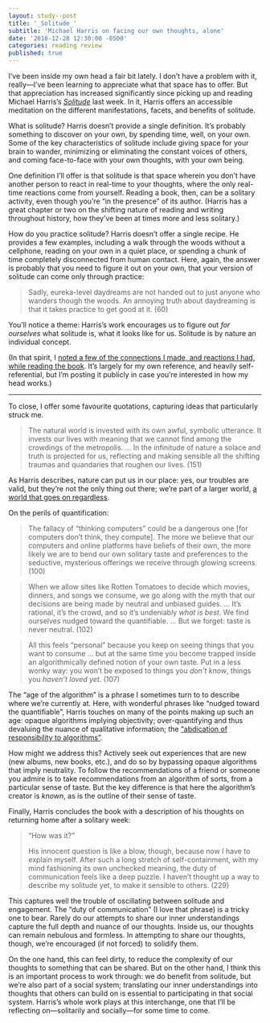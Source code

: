 ```yaml
---
layout: study--post
title: '_Solitude_'
subtitle: 'Michael Harris on facing our own thoughts, alone'
date: '2018-12-28 12:30:00 -0500'
categories: reading review
published: true
---
```


I’ve been inside my own head a fair bit lately. I don’t have a problem with it, really—I’ve been learning to appreciate what that space has to offer. But that appreciation has increased significantly since picking up and reading Michael Harris’s [_Solitude_](https://www.goodreads.com/book/show/26085732-solitude) last week. In it, Harris offers an accessible meditation on the different manifestations, facets, and benefits of solitude.

What is solitude? Harris doesn’t provide a single definition. It’s probably something to discover on your own, by spending time, well, on your own. Some of the key characteristics of solitude include giving space for your brain to wander, minimizing or eliminating the constant voices of others, and coming face-to-face with your own thoughts, with your own being.

One definition I’ll offer is that solitude is that space wherein you don’t have another person to react in real-time to your thoughts, where the only real-time reactions come from yourself. Reading a book, then, can be a solitary activity, even though you’re “in the presence” of its author. (Harris has a great chapter or two on the shifting nature of reading and writing throughout history, how they’ve been at times more and less solitary.)

How do you practice solitude? Harris doesn’t offer a single recipe. He provides a few examples, including a walk through the woods without a cellphone, reading on your own in a quiet place, or spending a chunk of time completely disconnected from human contact. Here, again, the answer is probably that you need to figure it out on your own, that your version of solitude can come only through practice:

> Sadly, eureka-level daydreams are not handed out to just anyone who wanders though the woods. An annoying truth about daydreaming is that it takes practice to get good at it. (60)

You’ll notice a theme: Harris’s work encourages us to figure out *for ourselves* what solitude is, what it looks like for us. Solitude is by nature an individual concept.

(In that spirit, I [noted a few of the connections I made, and reactions I had, while reading the book](/study/michael-harris-solitude-connections/). It’s largely for my own reference, and heavily self-referential, but I’m posting it publicly in case you’re interested in how my head works.) 

***

To close, I offer some favourite quotations, capturing ideas that particularly struck me.

> The natural world is invested with its own awful, symbolic utterance. It invests our lives with meaning that we cannot find among the crowdings of the metropolis. … In the infinitude of nature a solace and truth is projected for us, reflecting and making sensible all the shifting traumas and quandaries that roughen our lives. (151)

As Harris describes, nature can put us in our place: yes, our troubles are valid, but they’re not the only thing out there; we’re part of a larger world, [a world that goes on regardless](https://lucascherkewski.com/study/meanwhile-the-world-goes-on/).

On the perils of quantification:

> The fallacy of “thinking computers” could be a dangerous one [for computers don’t think, they compute]. The more we believe that our computers and online platforms have beliefs of their own, the more likely we are to bend our own solitary taste and preferences to the seductive, mysterious offerings we receive through glowing screens. (100)

> When we allow sites like Rotten Tomatoes to decide which movies, dinners, and songs we consume, we go along with the myth that our decisions are being made by neutral and unbiased guides. … It’s rational, it’s the crowd, and so it’s undeniably _what is best_. We find ourselves nudged toward the quantifiable. … But we forget: taste is never neutral. (102)

> All this feels “personal” because you keep on seeing things that you want to consume … but at the same time you become trapped inside an algorithmically defined notion of your own taste. Put in a less wonky way: you won’t be exposed to things you _don’t know_, things you _haven’t loved yet_. (107)

The “age of the algorithm” is a phrase I sometimes turn to to describe where we’re currently at. Here, with wonderful phrases like “nudged toward the quantifiable”, Harris touches on many of the points making up such an age: opaque algorithms implying objectivity; over-quantifying and thus devaluing the nuance of qualitative information; the [“abdication of responsibility to algorithms”](https://medium.com/@acroll/i-just-did-what-the-computer-said-330262b80189).

How might we address this? Actively seek out experiences that are new (new albums, new books, etc.), and do so by bypassing opaque algorithms that imply neutrality. To follow the recommendations of a friend or someone you admire is to take recommendations from an algorithm of sorts, from a particular sense of taste. But the key difference is that here the algorithm’s creator is _known_, as is the outline of their sense of taste.

Finally, Harris concludes the book with a description of his thoughts on returning home after a solitary week:

> “How was it?”
>
> His innocent question is like a blow, though, because now I have to explain myself. After such a long stretch of self-containment, with my mind fashioning its own unchecked meaning, the duty of communication feels like a deep puzzle. I haven’t thought up a way to describe my solitude yet, to make it sensible to others. (229)

This captures well the trouble of oscillating between solitude and engagement. The “duty of communication” (I love that phrase) is a tricky one to bear. Rarely do our attempts to share our inner understandings capture the full depth and nuance of our thoughts. Inside us, our thoughts can remain nebulous and formless. In attempting to share our thoughts, though, we’re encouraged (if not forced) to solidify them.

On the one hand, this can feel dirty, to reduce the complexity of our thoughts to something that can be shared. But on the other hand, I think this is an important process to work through: we do benefit from solitude, but we’re also part of a social system; translating our inner understandings into thoughts that others can build on is essential to participating in that social system. Harris’s whole work plays at this interchange, one that I’ll be reflecting on—solitarily and socially—for some time to come.
